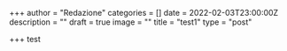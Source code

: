 +++
author = "Redazione"
categories = []
date = 2022-02-03T23:00:00Z
description = ""
draft = true
image = ""
title = "test1"
type = "post"

+++
test